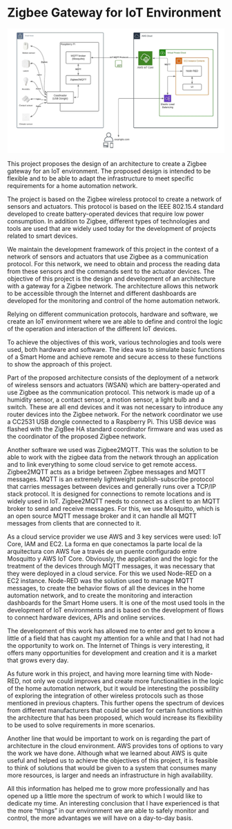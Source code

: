 # Zigbee Gateway for IoT Environment

![Alt text](images/architecture.jpeg?raw=true "Title")

This project proposes the design of an architecture to create a Zigbee gateway for an IoT environment. The proposed design is intended to be flexible and to be able to adapt the infrastructure to meet specific requirements for a home automation network.

The project is based on the Zigbee wireless protocol to create a network of sensors and actuators. This protocol is based on the IEEE 802.15.4 standard developed to create battery-operated devices that require low power consumption. In addition to Zigbee, different types of technologies and tools are used that are widely used today for the development of projects related to smart devices.

We maintain the development framework of this project in the context of a network of sensors and actuators that use Zigbee as a communication protocol. For this network, we need to obtain and process the reading data from these sensors and the commands sent to the actuator devices. The objective of this project is the design and development of an architecture with a gateway for a Zigbee network. The architecture allows this network to be accessible through the Internet and different dashboards are developed for the monitoring and control of the home automation network.

Relying on different communication protocols, hardware and software, we create an IoT environment where we are able to define and control the logic of the operation and interaction of the different IoT devices.

To achieve the objectives of this work, various technologies and tools were used, both hardware and software. The idea was to simulate basic functions of a Smart Home and achieve remote and secure access to these functions to show the approach of this project.

Part of the proposed architecture consists of the deployment of a network of wireless sensors and actuators (WSAN) which are battery-operated and use Zigbee as the communication protocol. This network is made up of a humidity sensor, a contact sensor, a motion sensor, a light bulb and a switch. These are all end devices and it was not necessary to introduce any router devices into the Zigbee network. For the network coordinator we use a CC2531 USB dongle connected to a Raspberry Pi. This USB device was flashed with the ZigBee HA standard coordinator firmware and was used as the coordinator of the proposed Zigbee network.

Another software we used was Zigbee2MQTT. This was the solution to be able to work with the zigbee data from the network through an application and to link everything to some cloud service to get remote access. Zigbee2MQTT acts as a bridge between Zigbee messages and MQTT messages. MQTT is an extremely lightweight publish-subscribe protocol that carries messages between devices and generally runs over a TCP/IP stack protocol. It is designed for connections to remote locations and is widely used in IoT. Zigbee2MQTT needs to connect as a client to an MQTT broker to send and receive messages. For this, we use Mosquitto, which is an open source MQTT message broker and it can handle all MQTT messages from clients that are connected to it.

As a cloud service provider we use AWS and 3 key services were used: IoT Core, IAM and EC2. La forma en que conectamos la parte local de la arquitectura con AWS fue a través de un puente configurado entre Mosquitto y AWS IoT Core. Obviously, the application and the logic for the treatment of the devices through MQTT messages, it was necessary that they were deployed in a cloud service. For this we used Node-RED on a EC2 instance. Node-RED was the solution used to manage MQTT messages, to create the behavior flows of all the devices in the home automation network, and to create the monitoring and interaction dashboards for the Smart Home users. It is one of the most used tools in the development of IoT environments and is based on the development of flows to connect hardware devices, APIs and online services.

The development of this work has allowed me to enter and get to know a little of a field that has caught my attention for a while and that I had not had the opportunity to work on. The Internet of Things is very interesting, it offers many opportunities for development and creation and it is a market that grows every day.

As future work in this project, and having more learning time with Node-RED, not only we could improves and create more functionalities in the logic of the home automation network, but it would be interesting the possibility of exploring the integration of other wireless protocols such as those mentioned in previous chapters. This further opens the spectrum of devices from different manufacturers that could be used for certain functions within the architecture that has been proposed, which would increase its flexibility to be used to solve requirements in more scenarios.

Another line that would be important to work on is regarding the part of architecture in the cloud environment. AWS provides tons of options to vary the work we have done. Although what we learned about AWS is quite useful and helped us to achieve the objectives of this project, it is feasible to think of solutions that would be given to a system that consumes many more resources, is larger and needs an infrastructure in high availability.

All this information has helped me to grow more professionally and has opened up a little more the spectrum of work to which I would like to dedicate my time. An interesting conclusion that I have experienced is that the more “things” in our environment we are able to safely monitor and control, the more advantages we will have on a day-to-day basis.
